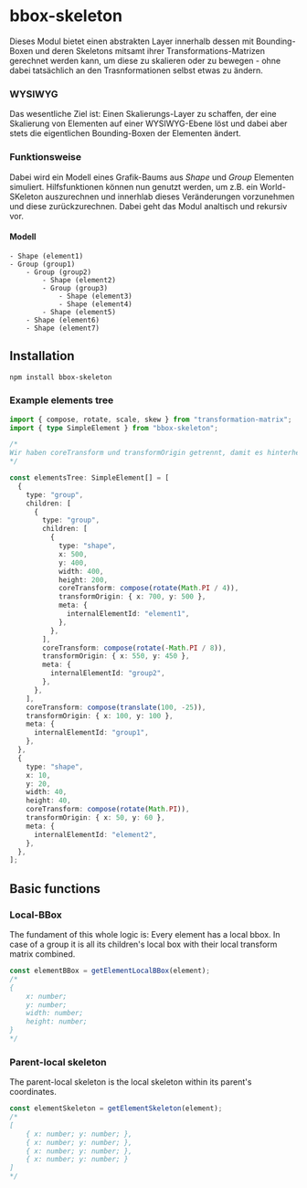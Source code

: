 # bbox-skeleton

Dieses Modul bietet einen abstrakten Layer innerhalb dessen mit Bounding-Boxen und deren Skeletons mitsamt ihrer Transformations-Matrizen gerechnet werden kann, um diese zu skalieren oder zu bewegen - ohne dabei tatsächlich an den Trasnformationen selbst etwas zu ändern.

### WYSIWYG

Das wesentliche Ziel ist: Einen Skalierungs-Layer zu schaffen, der eine Skalierung von Elementen auf einer WYSIWYG-Ebene löst und dabei aber stets die eigentlichen Bounding-Boxen der Elementen ändert.

### Funktionsweise

Dabei wird ein Modell eines Grafik-Baums aus _Shape_ und _Group_ Elementen simuliert. Hilfsfunktionen können nun genutzt werden, um z.B. ein World-SKeleton auszurechnen und innerhlab dieses Veränderungen vorzunehmen und diese zurückzurechnen. Dabei geht das Modul analtisch und rekursiv vor.

#### Modell

```
- Shape (element1)
- Group (group1)
    - Group (group2)
        - Shape (element2)
        - Group (group3)
            - Shape (element3)
            - Shape (element4)
        - Shape (element5)
    - Shape (element6)
    - Shape (element7)
```

## Installation

```bash
npm install bbox-skeleton
```

### Example elements tree

```typescript
import { compose, rotate, scale, skew } from "transformation-matrix";
import { type SimpleElement } from "bbox-skeleton";

/*
Wir haben coreTransform und transformOrigin getrennt, damit es hinterher sinnvoll möglich ist, transform-origins zu rekonstruieren und zu extrahieren.
*/

const elementsTree: SimpleElement[] = [
  {
    type: "group",
    children: [
      {
        type: "group",
        children: [
          {
            type: "shape",
            x: 500,
            y: 400,
            width: 400,
            height: 200,
            coreTransform: compose(rotate(Math.PI / 4)),
            transformOrigin: { x: 700, y: 500 },
            meta: {
              internalElementId: "element1",
            },
          },
        ],
        coreTransform: compose(rotate(-Math.PI / 8)),
        transformOrigin: { x: 550, y: 450 },
        meta: {
          internalElementId: "group2",
        },
      },
    ],
    coreTransform: compose(translate(100, -25)),
    transformOrigin: { x: 100, y: 100 },
    meta: {
      internalElementId: "group1",
    },
  },
  {
    type: "shape",
    x: 10,
    y: 20,
    width: 40,
    height: 40,
    coreTransform: compose(rotate(Math.PI)),
    transformOrigin: { x: 50, y: 60 },
    meta: {
      internalElementId: "element2",
    },
  },
];
```

## Basic functions

### Local-BBox

The fundament of this whole logic is: Every element has a local bbox. In case of a group it is all its children's local box with their local transform matrix combined.

```typescript
const elementBBox = getElementLocalBBox(element);
/*
{
    x: number;
    y: number;
    width: number;
    height: number;
}
*/
```

### Parent-local skeleton

The parent-local skeleton is the local skeleton within its parent's coordinates.

```typescript
const elementSkeleton = getElementSkeleton(element);
/*
[
    { x: number; y: number; },
    { x: number; y: number; },
    { x: number; y: number; },
    { x: number; y: number; }
]
*/
```

